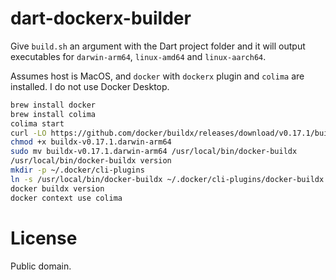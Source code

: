 # dart-dockerx-builder

Give `build.sh` an argument with the Dart project folder and it will output executables for `darwin-arm64`, `linux-amd64` and `linux-aarch64`.

Assumes host is MacOS, and `docker` with `dockerx` plugin and `colima` are installed. I do not use Docker Desktop.

```bash
brew install docker
brew install colima
colima start
curl -LO https://github.com/docker/buildx/releases/download/v0.17.1/buildx-v0.17.1.darwin-arm64
chmod +x buildx-v0.17.1.darwin-arm64
sudo mv buildx-v0.17.1.darwin-arm64 /usr/local/bin/docker-buildx
/usr/local/bin/docker-buildx version
mkdir -p ~/.docker/cli-plugins
ln -s /usr/local/bin/docker-buildx ~/.docker/cli-plugins/docker-buildx
docker buildx version
docker context use colima
```

# License

Public domain.